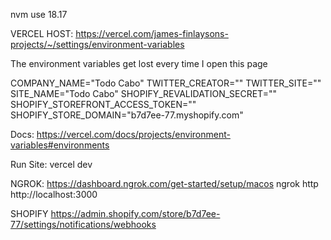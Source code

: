nvm use 18.17

VERCEL HOST:
https://vercel.com/james-finlaysons-projects/~/settings/environment-variables

The environment variables get lost every time I open this page

COMPANY_NAME="Todo Cabo"
TWITTER_CREATOR=""
TWITTER_SITE=""
SITE_NAME="Todo Cabo"
SHOPIFY_REVALIDATION_SECRET=""
SHOPIFY_STOREFRONT_ACCESS_TOKEN=""
SHOPIFY_STORE_DOMAIN="b7d7ee-77.myshopify.com"

Docs:
https://vercel.com/docs/projects/environment-variables#environments

Run Site:
vercel dev

NGROK:
https://dashboard.ngrok.com/get-started/setup/macos
ngrok http http://localhost:3000

SHOPIFY
https://admin.shopify.com/store/b7d7ee-77/settings/notifications/webhooks

